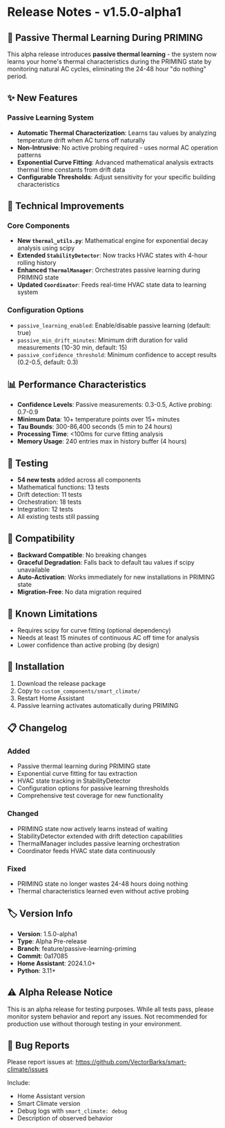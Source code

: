 # Release Notes - v1.5.0-alpha1

## 🎯 Passive Thermal Learning During PRIMING

This alpha release introduces **passive thermal learning** - the system now learns your home's thermal characteristics during the PRIMING state by monitoring natural AC cycles, eliminating the 24-48 hour "do nothing" period.

## ✨ New Features

### Passive Learning System
- **Automatic Thermal Characterization**: Learns tau values by analyzing temperature drift when AC turns off naturally
- **Non-Intrusive**: No active probing required - uses normal AC operation patterns
- **Exponential Curve Fitting**: Advanced mathematical analysis extracts thermal time constants from drift data
- **Configurable Thresholds**: Adjust sensitivity for your specific building characteristics

## 🔧 Technical Improvements

### Core Components
- **New `thermal_utils.py`**: Mathematical engine for exponential decay analysis using scipy
- **Extended `StabilityDetector`**: Now tracks HVAC states with 4-hour rolling history
- **Enhanced `ThermalManager`**: Orchestrates passive learning during PRIMING state
- **Updated `Coordinator`**: Feeds real-time HVAC state data to learning system

### Configuration Options
- `passive_learning_enabled`: Enable/disable passive learning (default: true)
- `passive_min_drift_minutes`: Minimum drift duration for valid measurements (10-30 min, default: 15)
- `passive_confidence_threshold`: Minimum confidence to accept results (0.2-0.5, default: 0.3)

## 📊 Performance Characteristics

- **Confidence Levels**: Passive measurements: 0.3-0.5, Active probing: 0.7-0.9
- **Minimum Data**: 10+ temperature points over 15+ minutes
- **Tau Bounds**: 300-86,400 seconds (5 min to 24 hours)
- **Processing Time**: <100ms for curve fitting analysis
- **Memory Usage**: 240 entries max in history buffer (4 hours)

## 🧪 Testing

- **54 new tests** added across all components
- Mathematical functions: 13 tests
- Drift detection: 11 tests  
- Orchestration: 18 tests
- Integration: 12 tests
- All existing tests still passing

## 🔄 Compatibility

- **Backward Compatible**: No breaking changes
- **Graceful Degradation**: Falls back to default tau values if scipy unavailable
- **Auto-Activation**: Works immediately for new installations in PRIMING state
- **Migration-Free**: No data migration required

## 📝 Known Limitations

- Requires scipy for curve fitting (optional dependency)
- Needs at least 15 minutes of continuous AC off time for analysis
- Lower confidence than active probing (by design)

## 🚀 Installation

1. Download the release package
2. Copy to `custom_components/smart_climate/`
3. Restart Home Assistant
4. Passive learning activates automatically during PRIMING

## 📋 Changelog

### Added
- Passive thermal learning during PRIMING state
- Exponential curve fitting for tau extraction
- HVAC state tracking in StabilityDetector
- Configuration options for passive learning thresholds
- Comprehensive test coverage for new functionality

### Changed
- PRIMING state now actively learns instead of waiting
- StabilityDetector extended with drift detection capabilities
- ThermalManager includes passive learning orchestration
- Coordinator feeds HVAC state data continuously

### Fixed
- PRIMING state no longer wastes 24-48 hours doing nothing
- Thermal characteristics learned even without active probing

## 🏷️ Version Info

- **Version**: 1.5.0-alpha1
- **Type**: Alpha Pre-release
- **Branch**: feature/passive-learning-priming
- **Commit**: 0a17085
- **Home Assistant**: 2024.1.0+
- **Python**: 3.11+

## ⚠️ Alpha Release Notice

This is an alpha release for testing purposes. While all tests pass, please monitor system behavior and report any issues. Not recommended for production use without thorough testing in your environment.

## 🐛 Bug Reports

Please report issues at: https://github.com/VectorBarks/smart-climate/issues

Include:
- Home Assistant version
- Smart Climate version
- Debug logs with `smart_climate: debug`
- Description of observed behavior